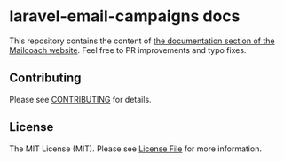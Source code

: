 # laravel-email-campaigns docs

This repository contains the content of [the documentation section of the Mailcoach website](https://xxxx/docs). Feel free to PR improvements and typo fixes.

## Contributing

Please see [CONTRIBUTING](CONTRIBUTING.md) for details.

## License

The MIT License (MIT). Please see [License File](LICENSE.md) for more information.